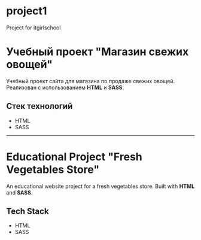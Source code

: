 # project1
Project for itgirlschool
# Учебный проект "Магазин свежих овощей"

Учебный проект сайта для магазина по продаже свежих овощей. Реализован с использованием **HTML** и **SASS**.

## Стек технологий
- HTML
- SASS

---

# Educational Project "Fresh Vegetables Store"

An educational website project for a fresh vegetables store. Built with **HTML** and **SASS**.

## Tech Stack
- HTML
- SASS
